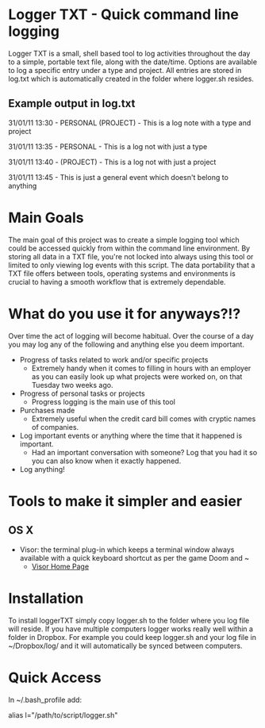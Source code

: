 Logger TXT - Quick command line logging
=======================================

Logger TXT is a small, shell based tool to log activities throughout the day to a simple, portable text file, along with the date/time. Options are available to log a specific entry under a type and project. All entries are stored in log.txt which is automatically created in the folder where logger.sh resides.

Example output in log.txt
-------------------------

31/01/11 13:30 - PERSONAL (PROJECT) - This is a log note with a type and project

31/01/11 13:35 - PERSONAL - This is a log not with just a type

31/01/11 13:40 - (PROJECT) - This is a log not with just a project

31/01/11 13:45 - This is just a general event which doesn't belong to anything


Main Goals
==========

The main goal of this project was to create a simple logging tool which could be accessed quickly from within the command line environment. By storing all data in a TXT file, you're not locked into always using this tool or limited to only viewing log events with this script. The data portability that a TXT file offers between tools, operating systems and environments is crucial to having a smooth workflow that is extremely dependable.

What do you use it for anyways?!?
=================================

Over time the act of logging will become habitual. Over the course of a day you may log any of the following and anything else you deem important.

- Progress of tasks related to work and/or specific projects
  - Extremely handy when it comes to filling in hours with an employer as you can easily look up what projects were worked on, on that Tuesday two weeks ago.
- Progress of personal tasks or projects
  - Progress logging is the main use of this tool
- Purchases made
  - Extremely useful when the credit card bill comes with cryptic names of companies.
- Log important events or anything where the time that it happened is important.
  - Had an important conversation with someone? Log that you had it so you can also know when it exactly happened.
- Log anything!

Tools to make it simpler and easier
===================================

OS X
----

- Visor: the terminal plug-in which keeps a terminal window always available with a quick keyboard shortcut as per the game Doom and ~
  - [Visor Home Page](http://visor.binaryage.com/)

Installation
============

To install loggerTXT simply copy logger.sh to the folder where you log file will reside. If you have multiple computers logger works really well within a folder in Dropbox. For example you could keep logger.sh and your log file in ~/Dropbox/log/ and it will automatically be synced between computers.

Quick Access
============

In ~/.bash_profile add:

alias l="/path/to/script/logger.sh"
